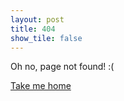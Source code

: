 ```yaml
---
layout: post
title: 404
show_tile: false
---
```


Oh no, page not found! :( 

<a href="{{ site.url }}" class="button">Take me home</a>
